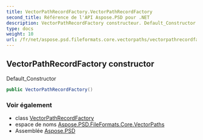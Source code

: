 ```yaml
---
title: VectorPathRecordFactory.VectorPathRecordFactory
second_title: Référence de l'API Aspose.PSD pour .NET
description: VectorPathRecordFactory constructeur. Default_Constructor
type: docs
weight: 10
url: /fr/net/aspose.psd.fileformats.core.vectorpaths/vectorpathrecordfactory/vectorpathrecordfactory/
---
```

## VectorPathRecordFactory constructor

Default_Constructor

```csharp
public VectorPathRecordFactory()
```

### Voir également

* class [VectorPathRecordFactory](../)
* espace de noms [Aspose.PSD.FileFormats.Core.VectorPaths](../../vectorpathrecordfactory/)
* Assemblée [Aspose.PSD](../../../)


